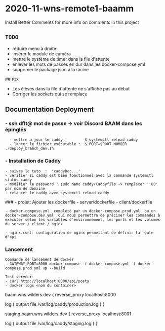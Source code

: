 # 2020-11-wns-remote1-baamm

install Better Comments for more info on comments in this project

## `TODO`

- réduire menu à droite
- insérer le module de caméra
- mettre le système de timer dans la file d'attente
- enlever les mots de passes en dur dans les docker-compose.yml
- supprimer le package json a la racine

## `FIX`

- Les élèves dans la file d'attente ne s'affiche pas au début
- Corriger les sockets qui se remplace

## Documentation Deployment

### - ssh dflt@<IP> mot de passe -> voir Discord BAAM dans les épinglés

      - mettre a jour le caddy :        $ systemctl reload caddy
      - lancer le fichier exécutable :  $ PORT=$PORT_NUMBER ./deploy_branch_dev.sh


### - Installation de Caddy

    - suivre le tuto  :  'caddyDoc...'
    - vérifier si caddy est bien fonctionnel avec la commande systemctl status caddy
    - modifier le password : sudo nano caddy/Caddyfile -> remplacer ':80' par nom de domaine
    - relancer le caddy avec systemctl reload caddy

### - projet:
Ajouter les dockerfile - server/dockerfile - client/dockerfile

    - docker-compose.yml  complété par un docker-compose.prod.yml  ou un docker-compose.dev.yml  qui nous permettra de préciser les commandes à exécuter selon les variables d'environnement, les ports et les volumes du server / client / nginx

    - nginx.conf: configuration de nginx permettant de définir la route d'api

### Lancement

    Commande de lancement de docker
    - GATEWAY_PORT=8000 docker-compose -f docker-compose.yml -f docker-compose.prod.yml up --build

    Test serveur:
    - curl http://localhost:8000/api/posts
    - docker logs <nom du container>


baam.wns.wilders.dev {
  reverse_proxy localhost:8000

  log {
    output file /var/log/caddy/production.log
  }
}

staging.baam.wns.wilders.dev {
  reverse_proxy localhost:8001

  log {
    output file /var/log/caddy/staging.log
  }
}